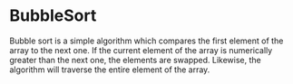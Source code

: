 # BubbleSort
Bubble sort is a simple algorithm which compares the first element of the array to the next one. If the current element of the array is numerically greater than the next one, the elements are swapped. Likewise, the algorithm will traverse the entire element of the array.
